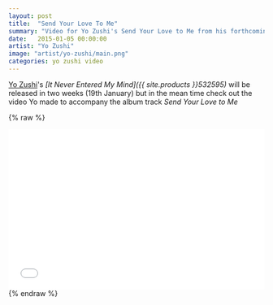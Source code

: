 ```yaml
---
layout: post
title:  "Send Your Love To Me"
summary: "Video for Yo Zushi's Send Your Love to Me from his forthcoming album"
date:   2015-01-05 00:00:00
artist: "Yo Zushi"
image: "artist/yo-zushi/main.png"
categories: yo zushi video
---
```

[Yo Zushi](/artists/yo-zushi)'s *[It Never Entered My Mind]({{ site.products }}532595)* will be released in two weeks (19th January) but in the mean time check out the video Yo made to accompany the album track *Send Your Love to Me*

{% raw %}
<iframe width="100%" height="315" src="//www.youtube.com/embed/7oX2RTfvtcU" frameborder="0" allowfullscreen></iframe>
{% endraw %}
